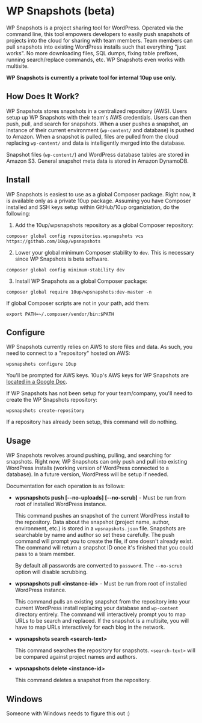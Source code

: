 # WP Snapshots (beta)

WP Snapshots is a project sharing tool for WordPress. Operated via the command line, this tool empowers developers to easily push snapshots of projects into the cloud for sharing with team members. Team members can pull snapshots into existing WordPress installs such that everything "just works". No more downloading files, SQL dumps, fixing table prefixes, running search/replace commands, etc. WP Snapshots even works with multisite.

__WP Snapshots is currently a private tool for internal 10up use only.__

## How Does It Work?

WP Snapshots stores snapshots in a centralized repository (AWS). Users setup up WP Snapshots with their team's AWS credentials. Users can then push, pull, and search for snapshots. When a user pushes a snapshot, an instance of their current environment (`wp-content/` and database) is pushed to Amazon. When a snapshot is pulled, files are pulled from the cloud replacing `wp-content/` and data is intelligently merged into the database.

Snapshot files (`wp-content/`) and WordPress database tables are stored in Amazon S3. General snapshot meta data is stored in Amazon DynamoDB.

## Install

WP Snapshots is easiest to use as a global Composer package. Right now, it is available only as a private 10up package. Assuming you have Composer installed and SSH keys setup within GitHub/10up organiziation, do the following:

1. Add the 10up/wpsnapshots repository as a global Composer repository:
  ```
  composer global config repositories.wpsnapshots vcs https://github.com/10up/wpsnapshots
  ```
2. Lower your global minimum Composer stability to `dev`. This is necessary since WP Snapshots is beta software.
  ```
  composer global config minimum-stability dev
  ```
3. Install WP Snapshots as a global Composer package:
  ```
  composer global require 10up/wpsnapshots:dev-master -n
  ```
If global Composer scripts are not in your path, add them:

```
export PATH=~/.composer/vendor/bin:$PATH
```
## Configure

WP Snapshots currently relies on AWS to store files and data. As such, you need to connect to a "repository" hosted on AWS:

```
wpsnapshots configure 10up
```

You'll be prompted for AWS keys. 10up's AWS keys for WP Snapshots are [located in a Google Doc](https://docs.google.com/document/d/1C0N7mMfAA3KHJhYjrE-U4DRMoF59VxMshDkxtzKV9zc/edit).

If WP Snapshots has not been setup for your team/company, you'll need to create the WP Snapshots repository:

```
wpsnapshots create-repository
```

If a repository has already been setup, this command will do nothing.

## Usage

WP Snapshots revolves around pushing, pulling, and searching for snapshots. Right now, WP Snapshots can only push and pull into existing WordPress installs (working version of WordPress connected to a database). In a future version, WordPress will be setup if needed.

Documentation for each operation is as follows:

* __wpsnapshots push [--no-uploads] [--no-scrub]__ - Must be run from root of installed WordPress instance.
  
  This command pushes an snapshot of the current WordPress install to the repository. Data about the snapshot (project name, author, environment, etc.) is stored in a `wpsnapshots.json` file. Snapshots are searchable by name and author so set these carefully. The push command will prompt you to create the file, if one doesn't already exist. The command will return a snapshot ID once it's finished that you could pass to a team member.
  
  By default all passwords are converted to `password`. The `--no-scrub` option will disable scrubbing.
  
* __wpsnapshots pull \<instance-id\>__ - Must be run from root of installed WordPress instance.
  
  This command pulls an existing snapshot from the repository into your current WordPress install replacing your database and `wp-content` directory entirely. The command will interactively prompt you to map URLs to be search and replaced. If the snapshot is a multisite, you will have to map URLs interactively for each blog in the network.
  
* __wpsnapshots search \<search-text\>__
  
  This command searches the repository for snapshots. `<search-text>` will be compared against project names and authors.
  
* __wpsnapshots delete \<instance-id\>__
  
  This command deletes a snapshot from the repository.
  
## Windows

Someone with Windows needs to figure this out :)


